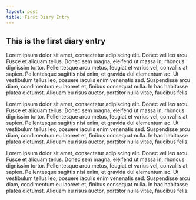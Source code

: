 ```yaml
---
layout: post
title: First Diary Entry
---
```


## This is the first diary entry 


Lorem ipsum dolor sit amet, consectetur adipiscing elit. Donec vel leo arcu. Fusce et aliquam tellus. Donec sem magna, eleifend ut massa in, rhoncus dignissim tortor. Pellentesque arcu metus, feugiat et varius vel, convallis at sapien. Pellentesque sagittis nisi enim, et gravida dui elementum ac. Ut vestibulum tellus leo, posuere iaculis enim venenatis sed. Suspendisse arcu diam, condimentum eu laoreet et, finibus consequat nulla. In hac habitasse platea dictumst. Aliquam eu risus auctor, porttitor nulla vitae, faucibus felis.

Lorem ipsum dolor sit amet, consectetur adipiscing elit. Donec vel leo arcu. Fusce et aliquam tellus. Donec sem magna, eleifend ut massa in, rhoncus dignissim tortor. Pellentesque arcu metus, feugiat et varius vel, convallis at sapien. Pellentesque sagittis nisi enim, et gravida dui elementum ac. Ut vestibulum tellus leo, posuere iaculis enim venenatis sed. Suspendisse arcu diam, condimentum eu laoreet et, finibus consequat nulla. In hac habitasse platea dictumst. Aliquam eu risus auctor, porttitor nulla vitae, faucibus felis.

Lorem ipsum dolor sit amet, consectetur adipiscing elit. Donec vel leo arcu. Fusce et aliquam tellus. Donec sem magna, eleifend ut massa in, rhoncus dignissim tortor. Pellentesque arcu metus, feugiat et varius vel, convallis at sapien. Pellentesque sagittis nisi enim, et gravida dui elementum ac. Ut vestibulum tellus leo, posuere iaculis enim venenatis sed. Suspendisse arcu diam, condimentum eu laoreet et, finibus consequat nulla. In hac habitasse platea dictumst. Aliquam eu risus auctor, porttitor nulla vitae, faucibus felis.